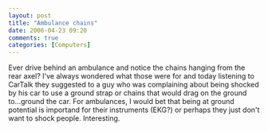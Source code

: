 ```yaml
---
layout: post
title: "Ambulance chains"
date: 2006-04-23 09:20
comments: true
categories: [Computers]
---
```

Ever drive behind an ambulance and notice the chains hanging from the rear axel?  I've always wondered what those were for and today listening to CarTalk they suggested to a guy who was complaining about being shocked by his car to use a ground strap or chains that would drag on the ground to...ground the car.  For ambulances, I would bet that being at ground potential is importand for their instruments (EKG?) or perhaps they just don't want to shock people.  Interesting.
